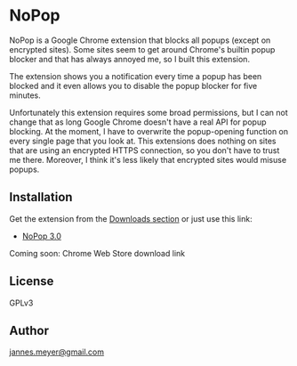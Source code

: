 # NoPop

NoPop is a Google Chrome extension that blocks all popups (except on encrypted sites). Some sites seem to get around Chrome's builtin popup blocker and that has always annoyed me, so I built this extension.

The extension shows you a notification every time a popup has been blocked and it even allows you to disable the popup blocker for five minutes.

Unfortunately this extension requires some broad permissions, but I can not change that as long Google Chrome doesn't have a real API for popup blocking. At the moment, I have to overwrite the popup-opening function on every single page that you look at. This extensions does nothing on sites that are using an encrypted HTTPS connection, so you don't have to trust me there. Moreover, I think it's less likely that encrypted sites would misuse popups.

## Installation

Get the extension from the [Downloads section](https://github.com/JannesMeyer/NoPop/downloads) or just use this link:

 - [NoPop 3.0](https://github.com/downloads/JannesMeyer/NoPop/NoPop%203.0.crx)

Coming soon: Chrome Web Store download link

## License

GPLv3

## Author

jannes.meyer@gmail.com